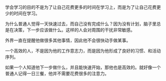 学会学习的目的不是为了让自己花费更多的时间在学习上，而是为了让自己花费更少的时间在学习。

为什么普通人觉得一天快速过去，而自己没有完成什么？因为没有计划，脑子里总是在决策，下一步应该做什么。这样的人会对周围的干扰非常敏感。

外界一直在提醒他做很多其他事情，因此他不会很快动手做某事。

一个高效的人，不是因为他的工作意志力，而是因为他形成了良好的习惯、和活动序列。

如果一个人知道他下一步做什么，并且能快速开始，那他也是高效的。就好像一个普通人记得一日三餐，他并不需要花费很多的注意力。